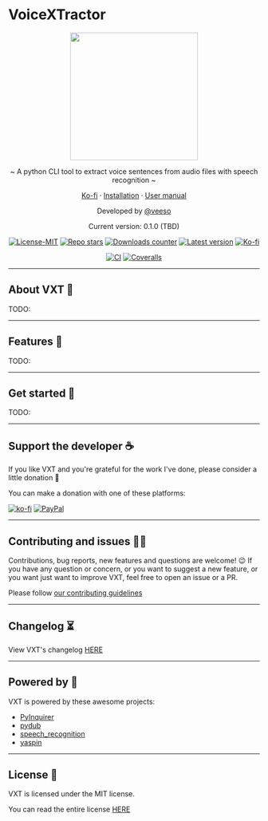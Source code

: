 # VoiceXTractor

<p align="center">
  <img src="/assets/images/vxt.svg" width="256" height="256" />
</p>

<p align="center">~ A python CLI tool to extract voice sentences from audio files with speech recognition ~</p>
<p align="center">
  <a href="https://ko-fi.com/veeso" target="_blank">Ko-fi</a>
  ·
  <a href="#get-started" target="_blank">Installation</a>
  ·
  <a href="/docs/en_EN/man.md" target="_blank">User manual</a>
</p>

<p align="center">Developed by <a href="https://veeso.github.io/" target="_blank">@veeso</a></p>
<p align="center">Current version: 0.1.0 (TBD)</p>

<p align="center">
  <a href="https://opensource.org/licenses/MIT"
    ><img
      src="https://img.shields.io/badge/License-MIT-teal.svg"
      alt="License-MIT"
  /></a>
  <a href="https://github.com/veeso/vxt/stargazers"
    ><img
      src="https://img.shields.io/github/stars/veeso/vxt.svg"
      alt="Repo stars"
  /></a>
  <a href="https://pepy.tech/project/vxt"
    ><img
      src="https://pepy.tech/badge/vxt"
      alt="Downloads counter"
  /></a>
  <a href="https://pypi.org/project/vxt/"
    ><img
      src="https://badge.fury.io/py/vxt.svg"
      alt="Latest version"
  /></a>
  <a href="https://ko-fi.com/veeso">
    <img
      src="https://img.shields.io/badge/donate-ko--fi-red"
      alt="Ko-fi"
  /></a>
</p>
<p align="center">
  <a href="https://github.com/veeso/vxt/actions"
    ><img
      src="https://github.com/veeso/vxt/workflows/Ci/badge.svg"
      alt="CI"
  /></a>
  <a href="https://coveralls.io/github/veeso/vxt"
    ><img
      src="https://coveralls.io/repos/github/veeso/vxt/badge.svg"
      alt="Coveralls"
  /></a>
</p>

---

## About VXT 🚜

TODO:

---

## Features 🎁

TODO:

---

## Get started 🚀

TODO:

---

## Support the developer ☕

If you like VXT and you're grateful for the work I've done, please consider a little donation 🥳

You can make a donation with one of these platforms:

[![ko-fi](https://img.shields.io/badge/Ko--fi-F16061?style=for-the-badge&logo=ko-fi&logoColor=white)](https://ko-fi.com/veeso)
[![PayPal](https://img.shields.io/badge/PayPal-00457C?style=for-the-badge&logo=paypal&logoColor=white)](https://www.paypal.me/chrisintin)

---

## Contributing and issues 🤝🏻

Contributions, bug reports, new features and questions are welcome! 😉
If you have any question or concern, or you want to suggest a new feature, or you want just want to improve VXT, feel free to open an issue or a PR.

Please follow [our contributing guidelines](CONTRIBUTING.md)

---

## Changelog ⏳

View VXT's changelog [HERE](CHANGELOG.md)

---

## Powered by 💪

VXT is powered by these awesome projects:

- [PyInquirer](https://github.com/CITGuru/PyInquirer)
- [pydub](http://pydub.com/)
- [speech_recognition](https://github.com/Uberi/speech_recognition)
- [yaspin](https://pypi.org/project/yaspin/)

---

## License 📃

VXT is licensed under the MIT license.

You can read the entire license [HERE](LICENSE)

